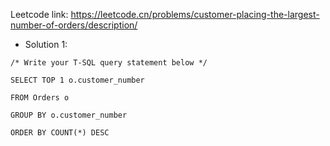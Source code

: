 Leetcode link: https://leetcode.cn/problems/customer-placing-the-largest-number-of-orders/description/ 

- Solution 1:
```
/* Write your T-SQL query statement below */

SELECT TOP 1 o.customer_number

FROM Orders o

GROUP BY o.customer_number

ORDER BY COUNT(*) DESC
```
